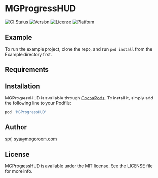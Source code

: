 # MGProgressHUD

[![CI Status](http://img.shields.io/travis/spf/MGProgressHUD.svg?style=flat)](https://travis-ci.org/spf/MGProgressHUD)
[![Version](https://img.shields.io/cocoapods/v/MGProgressHUD.svg?style=flat)](http://cocoapods.org/pods/MGProgressHUD)
[![License](https://img.shields.io/cocoapods/l/MGProgressHUD.svg?style=flat)](http://cocoapods.org/pods/MGProgressHUD)
[![Platform](https://img.shields.io/cocoapods/p/MGProgressHUD.svg?style=flat)](http://cocoapods.org/pods/MGProgressHUD)

## Example

To run the example project, clone the repo, and run `pod install` from the Example directory first.

## Requirements

## Installation

MGProgressHUD is available through [CocoaPods](http://cocoapods.org). To install
it, simply add the following line to your Podfile:

```ruby
pod 'MGProgressHUD'
```

## Author

spf, sya@mogoroom.com

## License

MGProgressHUD is available under the MIT license. See the LICENSE file for more info.
